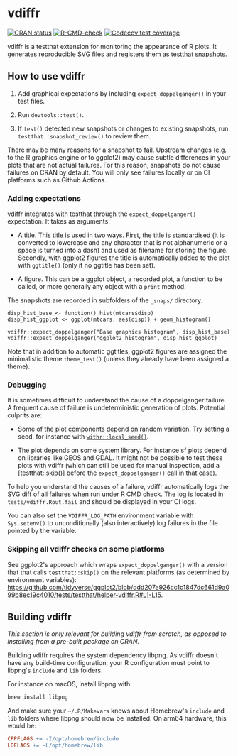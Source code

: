 # vdiffr

<!-- badges: start -->
[![CRAN status](https://www.r-pkg.org/badges/version/vdiffr)](https://cran.r-project.org/package=vdiffr)
[![R-CMD-check](https://github.com/r-lib/vdiffr/actions/workflows/R-CMD-check.yaml/badge.svg)](https://github.com/r-lib/vdiffr/actions/workflows/R-CMD-check.yaml)
[![Codecov test coverage](https://codecov.io/gh/r-lib/vdiffr/graph/badge.svg)](https://app.codecov.io/gh/r-lib/vdiffr)
<!-- badges: end -->

vdiffr is a testthat extension for monitoring the appearance of R plots. It generates reproducible SVG files and registers them as [testthat snapshots](https://testthat.r-lib.org/articles/snapshotting.html).


## How to use vdiffr

1) Add graphical expectations by including `expect_doppelganger()` in your test files.

1) Run `devtools::test()`.

1) If `test()` detected new snapshots or changes to existing snapshots, run `testthat::snapshot_review()` to review them.

There may be many reasons for a snapshot to fail. Upstream changes (e.g. to the R graphics engine or to ggplot2) may cause subtle differences in your plots that are not actual failures. For this reason, snapshots do not cause failures on CRAN by default. You will only see failures locally or on CI platforms such as Github Actions.


### Adding expectations

vdiffr integrates with testthat through the `expect_doppelganger()` expectation. It takes as arguments:

- A title. This title is used in two ways. First, the title is standardised (it is converted to lowercase and any character that is not alphanumeric or a space is turned into a dash) and used as filename for storing the figure. Secondly, with ggplot2 figures the title is automatically added to the plot with `ggtitle()` (only if no ggtitle has been set).

- A figure. This can be a ggplot object, a recorded plot, a function to be called, or more generally any object with a `print` method.

The snapshots are recorded in subfolders of the `_snaps/` directory.

```{r}
disp_hist_base <- function() hist(mtcars$disp)
disp_hist_ggplot <- ggplot(mtcars, aes(disp)) + geom_histogram()

vdiffr::expect_doppelganger("Base graphics histogram", disp_hist_base)
vdiffr::expect_doppelganger("ggplot2 histogram", disp_hist_ggplot)
```

Note that in addition to automatic ggtitles, ggplot2 figures are
assigned the minimalistic theme `theme_test()` (unless they already
have been assigned a theme).


### Debugging

It is sometimes difficult to understand the cause of a doppelganger failure. A frequent cause of failure is undeterministic generation of plots. Potential culprits are:

* Some of the plot components depend on random variation. Try setting a seed, for instance with [`withr::local_seed()`](https://withr.r-lib.org/reference/with_seed.html).

* The plot depends on some system library. For instance sf plots depend on libraries like GEOS and GDAL. It might not be possible to test these plots with vdiffr (which can still be used for manual inspection, add a [testthat::skip()] before the `expect_doppelganger()` call in that case).

To help you understand the causes of a failure, vdiffr automatically logs the SVG diff of all failures when run under R CMD check. The log is located in `tests/vdiffr.Rout.fail` and should be displayed in your CI logs.

You can also set the `VDIFFR_LOG_PATH` environment variable with `Sys.setenv()` to unconditionally (also interactively) log failures in the file pointed by the variable.


### Skipping all vdiffr checks on some platforms

See ggplot2's approach which wraps `expect_doppelganger()` with a version that that calls `testthat::skip()` on the relevant platforms (as determined by environment variables): https://github.com/tidyverse/ggplot2/blob/ddd207e926cc1c1847dc661d9a099b8ec19c4010/tests/testthat/helper-vdiffr.R#L1-L15.


## Building vdiffr

_This section is only relevant for building vdiffr from scratch, as opposed to installing from a pre-built package on CRAN._

Building vdiffr requires the system dependency libpng. As vdiffr doesn't have any build-time configuration, your R configuration must point to libpng's `include` and `lib` folders.

For instance on macOS, install libpng with:

```sh
brew install libpng
```

And make sure your `~/.R/Makevars` knows about Homebrew's `include` and `lib` folders where libpng should now be installed. On arm64 hardware, this would be:

```mk
CPPFLAGS += -I/opt/homebrew/include
LDFLAGS += -L/opt/homebrew/lib
```
